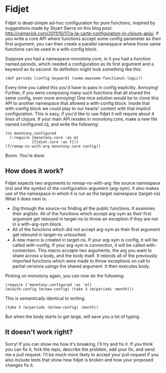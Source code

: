 # Fidjet

Fidjet is dead-simple ad-hoc configuration for pure functions, inspired by suggestions made by Stuart Sierra on this blog post: http://cemerick.com/2011/10/17/a-la-carte-configuration-in-clojure-apis/. If you write a core API where functions accept some config parameter as their first argument, you can then create a parallel namespace where those same functions can be used in a with-config block.

Suppose you had a namespace monotony.core, in it you had a function named periods, which needed a configuration as its first argument and a keyword as its second. Its definition might look something like this:

    (def periods [config keyword] (some-awesome-functional-logic))

Every time you called this you'd have to pass in config explicitly. Annoying! Further, if you were composing many such functions that all shared the same config, even more annoying! One nice solution would be to clone this API to another namespace that allowed a with-config block. Inside that with-config block we could play to our hearts' content with that implicit configuration. This is easy, if you'd like to use fidjet it will require about 4 lines of clojure. If your main API resides in monotony.core, make a new file named configured.clj, and write the following:

    (ns monotony.configured
      (:require [monotony.core :as m]
                [fidjet.core :as f]))
    (f/remap-ns-with-arg monotony.core config))

Boom. You're done.

## How does it work?

Fidjet expects two arguments to remap-ns-with-arg: the source namespace (ns) and the symbol of the configuration argument (arg-sym). It also makes use of the namespace in which it is run as the target namespace (target-ns) What it does next is:

* Dig through the source-ns finding all the public functions. It examines their arglists. All of the functions which accept arg-sym as their first argument get rebound in target-ns to throw an exception if they are not in a with-arg-sym block.
* All of the functions which did not accept arg-sym as their first argument get rebound in target-ns untouched.
* A new macro is created in target-ns. If your arg-sym is config, it will be called with-config. If your arg-sym is connection, it will be called with-connection. This macro accepts two arguments, the arg you want to share across a body, and the body itself. It rebinds all of the previously imported functions which were made to throw exceptions on call to partial versions usings the shared argument. It then executes body. 

Picking on monotony again, you can now do the following:

    (require ['monotony.configured :as 'm])
    (m/with-config (m/new-config) (take 3 (m/periods :month)))

This is semantically identical to writing:

    (take 3 (m/periods (m/new-config) :month))

But when the body starts to get large, will save you a lot of typing.

## It doesn't work right?

Sorry! If you can show me how it's breaking, I'll try and fix it. If you think you can fix it, fork the repo, describe the problem, add your fix, and send me a pull request. I'll be much more likely to accept your pull request if you also include tests that show how fidjet is broken and how your proposed changes fix it.

